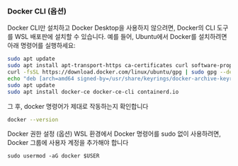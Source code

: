 ### Docker CLI (옵션)

Docker CLI만 설치하고 Docker Desktop을 사용하지 않으려면, Docker의 CLI 도구를 WSL 배포판에 설치할 수 있습니다. 예를 들어, Ubuntu에서 Docker를 설치하려면 아래 명령어를 실행하세요:

```bash
sudo apt update
sudo apt install apt-transport-https ca-certificates curl software-properties-common
curl -fsSL https://download.docker.com/linux/ubuntu/gpg | sudo gpg --dearmor -o /usr/share/keyrings/docker-archive-keyring.gpg
echo "deb [arch=amd64 signed-by=/usr/share/keyrings/docker-archive-keyring.gpg] https://download.docker.com/linux/ubuntu $(lsb_release -cs) stable" | sudo tee /etc/apt/sources.list.d/docker.list > /dev/null
sudo apt update
sudo apt install docker-ce docker-ce-cli containerd.io
```
그 후, docker 명령어가 제대로 작동하는지 확인합니다
```bash
docker --version
```
Docker 권한 설정 (옵션)
WSL 환경에서 Docker 명령어를 sudo 없이 사용하려면, Docker 그룹에 사용자 계정을 추가해야 합니다
```
sudo usermod -aG docker $USER
```
